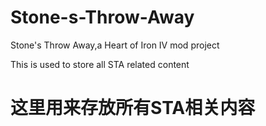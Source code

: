 # Stone-s-Throw-Away
Stone's Throw Away,a Heart of Iron IV mod project

This is used to store all STA related content
# 这里用来存放所有STA相关内容
